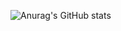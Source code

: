 ![Anurag's GitHub stats](https://github-readme-stats.vercel.app/api?username=bajodelresca&show_icons=true&theme=radical)
